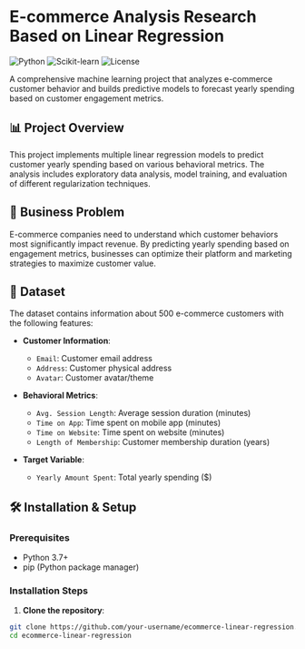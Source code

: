 # E-commerce Analysis Research Based on Linear Regression

![Python](https://img.shields.io/badge/Python-3.7%2B-blue)
![Scikit-learn](https://img.shields.io/badge/Scikit--learn-Linear%20Regression-orange)
![License](https://img.shields.io/badge/License-MIT-green)

A comprehensive machine learning project that analyzes e-commerce customer behavior and builds predictive models to forecast yearly spending based on customer engagement metrics.

## 📊 Project Overview

This project implements multiple linear regression models to predict customer yearly spending based on various behavioral metrics. The analysis includes exploratory data analysis, model training, and evaluation of different regularization techniques.

## 🎯 Business Problem

E-commerce companies need to understand which customer behaviors most significantly impact revenue. By predicting yearly spending based on engagement metrics, businesses can optimize their platform and marketing strategies to maximize customer value.

## 📁 Dataset

The dataset contains information about 500 e-commerce customers with the following features:

- **Customer Information**:
  - `Email`: Customer email address
  - `Address`: Customer physical address
  - `Avatar`: Customer avatar/theme

- **Behavioral Metrics**:
  - `Avg. Session Length`: Average session duration (minutes)
  - `Time on App`: Time spent on mobile app (minutes)
  - `Time on Website`: Time spent on website (minutes)
  - `Length of Membership`: Customer membership duration (years)

- **Target Variable**:
  - `Yearly Amount Spent`: Total yearly spending ($)

## 🛠️ Installation & Setup

### Prerequisites
- Python 3.7+
- pip (Python package manager)

### Installation Steps

1. **Clone the repository**:
```bash
git clone https://github.com/your-username/ecommerce-linear-regression.git
cd ecommerce-linear-regression
